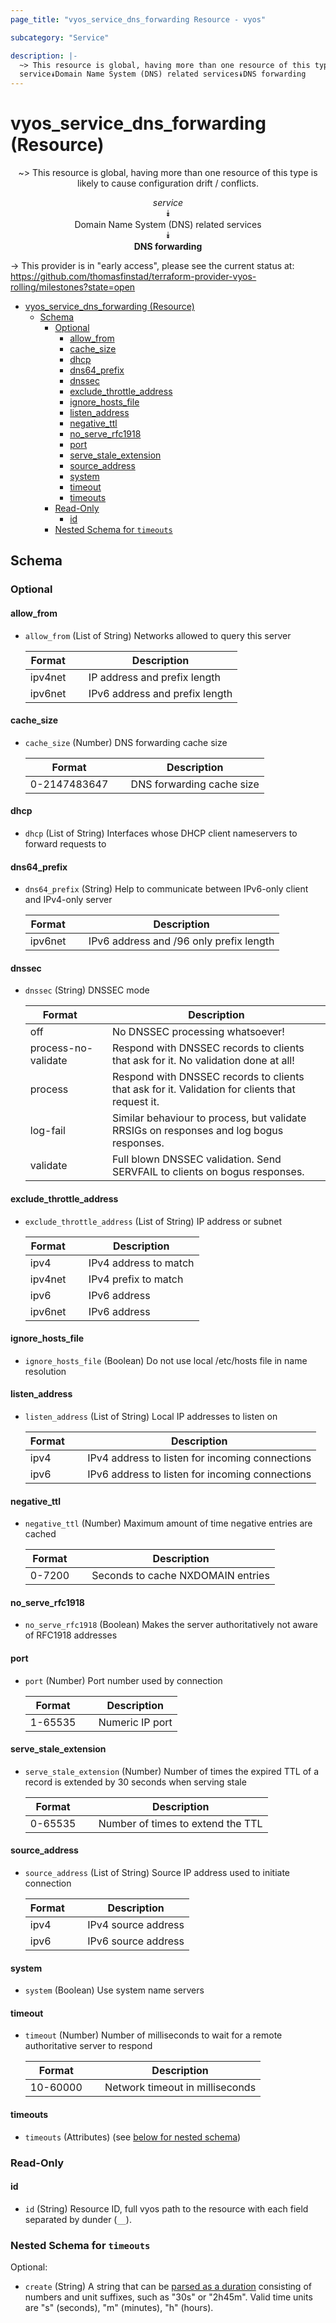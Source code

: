 ```yaml
---
page_title: "vyos_service_dns_forwarding Resource - vyos"

subcategory: "Service"

description: |-
  ~> This resource is global, having more than one resource of this type is likely to cause configuration drift / conflicts.
  service⯯Domain Name System (DNS) related services⯯DNS forwarding
---
```


# vyos_service_dns_forwarding (Resource)
<center>

~> This resource is global, having more than one resource of this type is likely to cause configuration drift / conflicts.

*service*  
⯯  
Domain Name System (DNS) related services  
⯯  
**DNS forwarding**


</center>

-> This provider is in "early access", please see the current status at: https://github.com/thomasfinstad/terraform-provider-vyos-rolling/milestones?state=open

<!--TOC-->

- [vyos_service_dns_forwarding (Resource)](#vyos_service_dns_forwarding-resource)
  - [Schema](#schema)
    - [Optional](#optional)
      - [allow_from](#allow_from)
      - [cache_size](#cache_size)
      - [dhcp](#dhcp)
      - [dns64_prefix](#dns64_prefix)
      - [dnssec](#dnssec)
      - [exclude_throttle_address](#exclude_throttle_address)
      - [ignore_hosts_file](#ignore_hosts_file)
      - [listen_address](#listen_address)
      - [negative_ttl](#negative_ttl)
      - [no_serve_rfc1918](#no_serve_rfc1918)
      - [port](#port)
      - [serve_stale_extension](#serve_stale_extension)
      - [source_address](#source_address)
      - [system](#system)
      - [timeout](#timeout)
      - [timeouts](#timeouts)
    - [Read-Only](#read-only)
      - [id](#id)
    - [Nested Schema for `timeouts`](#nested-schema-for-timeouts)

<!--TOC-->

<!-- schema generated by tfplugindocs -->
## Schema

### Optional

#### allow_from
- `allow_from` (List of String) Networks allowed to query this server

    |  Format   &emsp;|  Description                     |
    |-----------|----------------------------------|
    |  ipv4net  &emsp;|  IP address and prefix length    |
    |  ipv6net  &emsp;|  IPv6 address and prefix length  |
#### cache_size
- `cache_size` (Number) DNS forwarding cache size

    |  Format        &emsp;|  Description                |
    |----------------|-----------------------------|
    |  0-2147483647  &emsp;|  DNS forwarding cache size  |
#### dhcp
- `dhcp` (List of String) Interfaces whose DHCP client nameservers to forward requests to
#### dns64_prefix
- `dns64_prefix` (String) Help to communicate between IPv6-only client and IPv4-only server

    |  Format   &emsp;|  Description                              |
    |-----------|-------------------------------------------|
    |  ipv6net  &emsp;|  IPv6 address and /96 only prefix length  |
#### dnssec
- `dnssec` (String) DNSSEC mode

    |  Format               &emsp;|  Description                                                                                      |
    |-----------------------|---------------------------------------------------------------------------------------------------|
    |  off                  &emsp;|  No DNSSEC processing whatsoever!                                                                 |
    |  process-no-validate  &emsp;|  Respond with DNSSEC records to clients that ask for it. No validation done at all!               |
    |  process              &emsp;|  Respond with DNSSEC records to clients that ask for it. Validation for clients that request it.  |
    |  log-fail             &emsp;|  Similar behaviour to process, but validate RRSIGs on responses and log bogus responses.          |
    |  validate             &emsp;|  Full blown DNSSEC validation. Send SERVFAIL to clients on bogus responses.                       |
#### exclude_throttle_address
- `exclude_throttle_address` (List of String) IP address or subnet

    |  Format   &emsp;|  Description            |
    |-----------|-------------------------|
    |  ipv4     &emsp;|  IPv4 address to match  |
    |  ipv4net  &emsp;|  IPv4 prefix to match   |
    |  ipv6     &emsp;|  IPv6 address           |
    |  ipv6net  &emsp;|  IPv6 address           |
#### ignore_hosts_file
- `ignore_hosts_file` (Boolean) Do not use local /etc/hosts file in name resolution
#### listen_address
- `listen_address` (List of String) Local IP addresses to listen on

    |  Format  &emsp;|  Description                                      |
    |----------|---------------------------------------------------|
    |  ipv4    &emsp;|  IPv4 address to listen for incoming connections  |
    |  ipv6    &emsp;|  IPv6 address to listen for incoming connections  |
#### negative_ttl
- `negative_ttl` (Number) Maximum amount of time negative entries are cached

    |  Format  &emsp;|  Description                        |
    |----------|-------------------------------------|
    |  0-7200  &emsp;|  Seconds to cache NXDOMAIN entries  |
#### no_serve_rfc1918
- `no_serve_rfc1918` (Boolean) Makes the server authoritatively not aware of RFC1918 addresses
#### port
- `port` (Number) Port number used by connection

    |  Format   &emsp;|  Description      |
    |-----------|-------------------|
    |  1-65535  &emsp;|  Numeric IP port  |
#### serve_stale_extension
- `serve_stale_extension` (Number) Number of times the expired TTL of a record is extended by 30 seconds when serving stale

    |  Format   &emsp;|  Description                        |
    |-----------|-------------------------------------|
    |  0-65535  &emsp;|  Number of times to extend the TTL  |
#### source_address
- `source_address` (List of String) Source IP address used to initiate connection

    |  Format  &emsp;|  Description          |
    |----------|-----------------------|
    |  ipv4    &emsp;|  IPv4 source address  |
    |  ipv6    &emsp;|  IPv6 source address  |
#### system
- `system` (Boolean) Use system name servers
#### timeout
- `timeout` (Number) Number of milliseconds to wait for a remote authoritative server to respond

    |  Format    &emsp;|  Description                      |
    |------------|-----------------------------------|
    |  10-60000  &emsp;|  Network timeout in milliseconds  |
#### timeouts
- `timeouts` (Attributes) (see [below for nested schema](#nestedatt--timeouts))

### Read-Only

#### id
- `id` (String) Resource ID, full vyos path to the resource with each field separated by dunder (`__`).

<a id="nestedatt--timeouts"></a>
### Nested Schema for `timeouts`

Optional:

- `create` (String) A string that can be [parsed as a duration](https://pkg.go.dev/time#ParseDuration) consisting of numbers and unit suffixes, such as &#34;30s&#34; or &#34;2h45m&#34;. Valid time units are &#34;s&#34; (seconds), &#34;m&#34; (minutes), &#34;h&#34; (hours).

